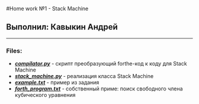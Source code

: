#Home work №1 - Stack Machine
## Выполнил: Кавыкин Андрей
**********************
### Files:
* ___[compilator.py](compilator.py)___ -  скрипт преобразующий forthe-код к коду для Stack Machine
* ___[stack_machine.py](stack_machine.py)___ - реализация класса Stack Machine
* ___[example.txt](example.txt)___ - пример из задания 
* ___[forth_program.txt](forth_program.txt)___ - собственный приме: поиск свободного члена кубического уравнения
